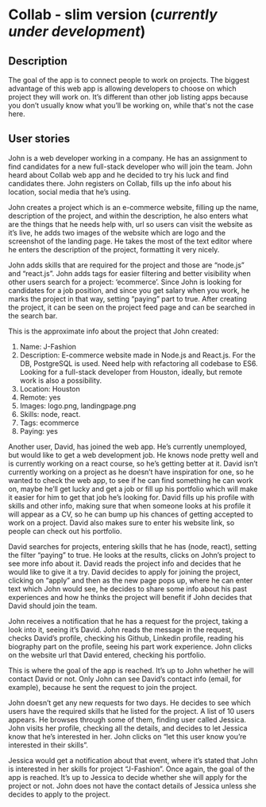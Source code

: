 # Collab - slim version (_currently under development_)

## Description
The goal of the app is to connect people to work on projects. The biggest advantage of this web app is allowing developers to choose on which project they will work on. It’s different than other job listing apps because you don’t usually know what you’ll be working on, while that's not the case here. 

## User stories
John is a web developer working in a company. He has an assignment to find candidates for a new full-stack developer who will join the team. John heard about Collab web app and he decided to try his luck and find candidates there. John registers on Collab, fills up the info about his location, social media that he’s using. 

John creates a project which is an e-commerce website, filling up the name, description of the project, and within the description, he also enters what are the things that he needs help with, url so users can visit the website as it’s live, he adds two images of the website which are logo and the screenshot of the landing page. He takes the most of the text editor where he enters the description of the project, formatting it very nicely.

John adds skills that are required for the project and those are “node.js” and “react.js”. John adds tags for easier filtering and better visibility when other users search for a project: ‘ecommerce’. Since John is looking for candidates for a job position, and since you get salary when you work, he marks the project in that way, setting “paying” part to true. After creating the project, it can be seen on the project feed page and can be searched in the search bar.

This is the approximate info about the project that John created:
1. Name: J-Fashion
2. Description: E-commerce website made in Node.js and React.js. For the DB, PostgreSQL is used. Need help with refactoring all codebase to ES6. Looking for a full-stack developer from Houston, ideally, but remote work is also a possibility. 
3. Location: Houston
4. Remote: yes
5. Images: logo.png, landingpage.png
6. Skills: node, react.
7. Tags: ecommerce
8. Paying: yes

Another user, David, has joined the web app. He’s currently unemployed, but would like to get a web development job. He knows node pretty well and is currently working on a react course, so he’s getting better at it. David isn’t currently working on a project as he doesn’t have inspiration for one, so he wanted to check the web app, to see if he can find something he can work on, maybe he’ll get lucky and get a job or fill up his portfolio which will make it easier for him to get that job he’s looking for. David fills up his profile with skills and other info, making sure that when someone looks at his profile it will appear as a CV, so he can bump up his chances of getting accepted to work on a project. David also makes sure to enter his website link, so people can check out his portfolio. 

David searches for projects, entering skills that he has (node, react), setting the filter “paying” to true. He looks at the results, clicks on John’s project to see more info about it. David reads the project info and decides that he would like to give it a try. David decides to apply for joining the project, clicking on “apply” and then as the new page pops up, where he can enter text which John would see, he decides to share some info about his past experiences and how he thinks the project will benefit if John decides that David should join the team.

John receives a notification that he has a request for the project, taking a look into it, seeing it’s David. John reads the message in the request, checks David’s profile, checking his Github, Linkedin profile, reading his biography part on the profile, seeing his part work experience. John clicks on the website url that David entered, checking his portfolio. 

This is where the goal of the app is reached. It’s up to John whether he will contact David or not. Only John can see David’s contact info (email, for example), because he sent the request to join the project. 

John doesn’t get any new requests for two days. He decides to see which users have the required skills that he listed for the project. A list of 10 users appears. He browses through some of them, finding user called Jessica. John visits her profile, checking all the details, and decides to let Jessica know that he’s interested in her. John clicks on “let this user know you’re interested in their skills”. 

Jessica would get a notification about that event, where it’s stated that John is interested in her skills for project “J-Fashion”. Once again, the goal of the app is reached. It’s up to Jessica to decide whether she will apply for the project or not. John does not have the contact details of Jessica unless she decides to apply to the project.
